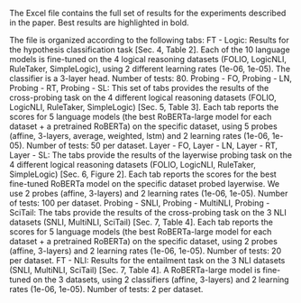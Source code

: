 The Excel file contains the full set of results for the experiments described in the paper. Best results are highlighted in bold.

The file is organized according to the following tabs:
FT - Logic: Results for the hypothesis classification task [Sec. 4, Table 2]. Each of the 10 language models is fine-tuned on the 4 logical reasoning datasets (FOLIO, LogicNLI, RuleTaker, SimpleLogic), using 2 different learning rates (1e-06, 1e-05). The classifier is a 3-layer head. Number of tests: 80.
Probing - FO, Probing - LN, Probing - RT, Probing - SL: This set of tabs provides the results of the cross-probing task on the 4 different logical reasoning datasets (FOLIO, LogicNLI, RuleTaker, SimpleLogic) [Sec. 5, Table 3]. Each tab reports the scores for 5 language models (the best RoBERTa-large model for each dataset + a pretrained RoBERTa) on the specific dataset, using 5 probes (affine, 3-layers, average, weighted, lstm) and 2 learning rates (1e-06, 1e-05). Number of tests: 50 per dataset.
Layer - FO, Layer - LN, Layer - RT, Layer - SL: The tabs provide the results of the layerwise probing task on the 4 different logical reasoning datasets (FOLIO, LogicNLI, RuleTaker, SimpleLogic) [Sec. 6, Figure 2]. Each tab reports the scores for the best fine-tuned RoBERTa model on the specific dataset probed layerwise. We use 2 probes (affine, 3-layers) and 2 learning rates (1e-06, 1e-05). Number of tests: 100 per dataset.
Probing - SNLI, Probing - MultiNLI, Probing - SciTail: The tabs provide the results of the cross-probing task on the 3 NLI datasets (SNLI, MultiNLI, SciTail) [Sec. 7, Table 4]. Each tab reports the scores for 5 language models (the best RoBERTa-large model for each dataset + a pretrained RoBERTa) on the specific dataset, using 2 probes (affine, 3-layers) and 2 learning rates (1e-06, 1e-05). Number of tests: 20 per dataset.
FT - NLI: Results for the entailment task on the 3 NLI datasets (SNLI, MultiNLI, SciTail) [Sec. 7, Table 4]. A RoBERTa-large model is fine-tuned on the 3 datasets, using 2 classifiers (affine, 3-layers) and 2 learning rates (1e-06, 1e-05). Number of tests: 2 per dataset.